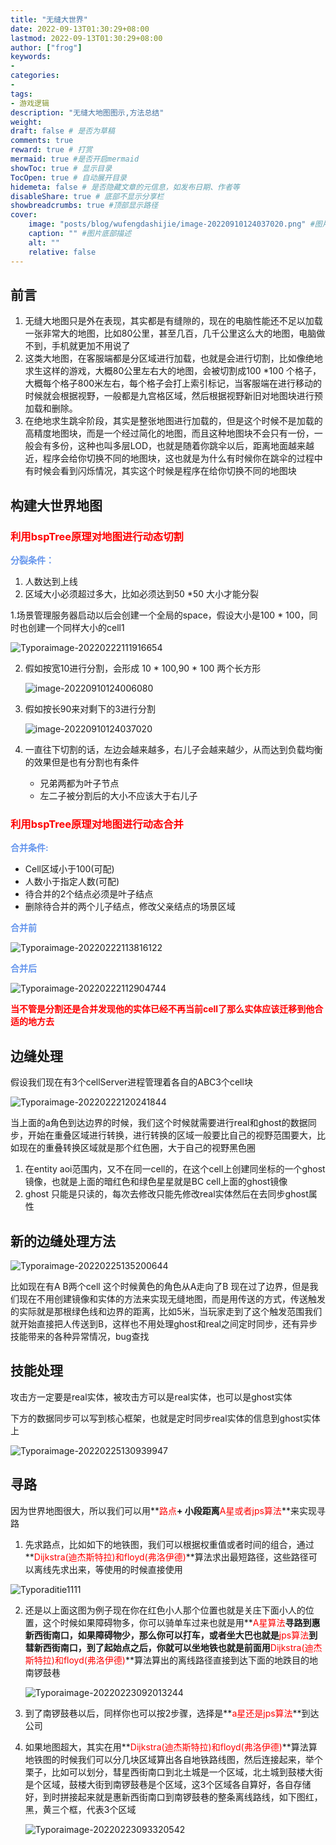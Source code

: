 ```yaml
---
title: "无缝大世界"
date: 2022-09-13T01:30:29+08:00
lastmod: 2022-09-13T01:30:29+08:00
author: ["frog"]
keywords:
-
categories:
-
tags:
- 游戏逻辑
description: "无缝大地图图示,方法总结"
weight:
draft: false # 是否为草稿
comments: true
reward: true # 打赏
mermaid: true #是否开启mermaid
showToc: true # 显示目录
TocOpen: true # 自动展开目录
hidemeta: false # 是否隐藏文章的元信息，如发布日期、作者等
disableShare: true # 底部不显示分享栏
showbreadcrumbs: true #顶部显示路径
cover:
    image: "posts/blog/wufengdashijie/image-20220910124037020.png" #图片路径例如：posts/tech/123/123.png
    caption: "" #图片底部描述
    alt: ""
    relative: false
---
```



## 前言

1. 无缝大地图只是外在表现，其实都是有缝隙的，现在的电脑性能还不足以加载一张非常大的地图，比如80公里，甚至几百，几千公里这么大的地图，电脑做不到，手机就更加不用说了
2. 这类大地图，在客服端都是分区域进行加载，也就是会进行切割，比如像绝地求生这样的游戏，大概80公里左右大的地图，会被切割成100 *100 个格子，大概每个格子800米左右，每个格子会打上索引标记，当客服端在进行移动的时候就会根据视野，一般都是九宫格区域，然后根据视野新旧对地图块进行预加载和删除。
3. 在绝地求生跳伞阶段，其实是整张地图进行加载的，但是这个时候不是加载的高精度地图块，而是一个经过简化的地图，而且这种地图块不会只有一份，一般会有多份，这种也叫多层LOD，也就是随着你跳伞以后，距离地面越来越近，程序会给你切换不同的地图块，这也就是为什么有时候你在跳伞的过程中有时候会看到闪烁情况，其实这个时候是程序在给你切换不同的地图块

## 构建大世界地图

###  **<font color='red'>利用bspTree原理对地图进行动态切割</font>**

**<font color='cornflowerblue'>分裂条件：</font>**

1. 人数达到上线
2. 区域大小必须超过多大，比如必须达到50 *50 大小才能分裂

1.场景管理服务器启动以后会创建一个全局的space，假设大小是100 * 100，同时也创建一个同样大小的cell1

![Typoraimage-20220222111916654](Typoraimage-20220222111916654.png)

2. 假如按宽10进行分割，会形成 10 * 100,90 * 100 两个长方形

   ![image-20220910124006080](image-20220910124006080.png)

3. 假如按长90来对剩下的3进行分割

   ![image-20220910124037020](image-20220910124037020.png)

4. 一直往下切割的话，左边会越来越多，右儿子会越来越少，从而达到负载均衡的效果但是也有分割也有条件

   - 兄弟两都为叶子节点
   - 左二子被分割后的大小不应该大于右儿子

###  <font color='red'>利用bspTree原理对地图进行动态合并</font>

**<font color='cornflowerblue'>合并条件:</font>**

- Cell区域小于100(可配)
- 人数小于指定人数(可配)
- 待合并的2个结点必须是叶子结点
- 删除待合并的两个儿子结点，修改父亲结点的场景区域

**<font color='cornflowerblue'>合并前</font>**

![Typoraimage-20220222113816122](Typoraimage-20220222113816122-165310000683010.png)



   **<font color='cornflowerblue'>合并后</font>**

![Typoraimage-20220222112904744](Typoraimage-20220222112904744-165310001528611.png)

 

   **<font color='red'>当不管是分割还是合并发现他的实体已经不再当前cell了那么实体应该迁移到他合适的地方去</font>**

##  边缝处理

   假设我们现在有3个cellServer进程管理着各自的ABC3个cell块

![Typoraimage-20220222120241844](Typoraimage-20220222120241844.png)

当上面的a角色到达边界的时候，我们这个时候就需要进行real和ghost的数据同步，开始在重叠区域进行转换，进行转换的区域一般要比自己的视野范围要大，比如现在的重叠转换区域就是那个红色圈，大于自己的视野黑色圈

1. 在entity aoi范围内，又不在同一cell的，在这个cell上创建同坐标的一个ghost 镜像，也就是上面的暗红色和绿色星星就是BC cell上面的ghost镜像
2. ghost 只能是只读的，每次去修改只能先修改real实体然后在去同步ghost属性

##  新的边缝处理方法

![Typoraimage-20220225135200644](Typoraimage-20220225135200644.png)

比如现在有A B两个cell 这个时候黄色的角色从A走向了B 现在过了边界，但是我们现在不用创建镜像和实体的方法来实现无缝地图，而是用传送的方式，传送触发的实际就是那根绿色线和边界的距离，比如5米，当玩家走到了这个触发范围我们就开始直接把人传送到B，这样也不用处理ghost和real之间定时同步，还有异步技能带来的各种异常情况，bug查找

##  技能处理

攻击方一定要是real实体，被攻击方可以是real实体，也可以是ghost实体

下方的数据同步可以写到核心框架，也就是定时同步real实体的信息到ghost实体上

![Typoraimage-20220225130939947](Typoraimage-20220225130939947.png)

##  寻路

因为世界地图很大，所以我们可以用**<font color='red'>路点</font>**+ 小段距离**<font color='red'>A星或者jps算法</font>**来实现寻路

1. 先求路点，比如如下的地铁图，我们可以根据权重值或者时间的组合，通过**<font color='red'>Dijkstra(迪杰斯特拉)和floyd(弗洛伊德)</font>**算法求出最短路径，这些路径可以离线先求出来，等使用的时候直接使用

![Typoraditie1111](Typoraditie1111.png)

2. 还是以上面这图为例子现在你在红色小人那个位置也就是关庄下面小人的位置，这个时候如果障碍物多，你可以骑单车过来也就是用**<font color='red'>A星算法</font>**寻路到惠新西街南口，如果障碍物少，那么你可以打车，或者坐大巴也就是**<font color='red'>jps算法</font>**到彗新西街南口，到了起始点之后，你就可以坐地铁也就是前面用**<font color='red'>Dijkstra(迪杰斯特拉)和floyd(弗洛伊德)</font>**算法算出的离线路径直接到达下面的地跌目的地南锣鼓巷

   ![Typoraimage-20220223092013244](Typoraimage-20220223092013244-165310007501412.png)

3. 到了南锣鼓巷以后，同样你也可以按2步骤，选择是**<font color='red'>a星还是jps算法</font>**到达公司

4. 如果地图超大，其实在用**<font color='red'>Dijkstra(迪杰斯特拉)和floyd(弗洛伊德)</font>**算法算地铁图的时候我们可以分几块区域算出各自地铁路线图，然后连接起来，举个栗子，比如可以划分，彗星西街南口到北土城是一个区域，北土城到鼓楼大街是个区域，鼓楼大街到南锣鼓巷是个区域，这3个区域各自算好，各自存储好，到时拼接起来就是惠新西街南口到南锣鼓巷的整条离线路线，如下图红，黑，黄三个框，代表3个区域

   ![Typoraimage-20220223093320542](Typoraimage-20220223093320542.png)
